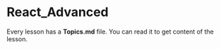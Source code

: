 # React_Advanced

Every lesson has a **Topics.md** file. You can read it to get content of the lesson.
